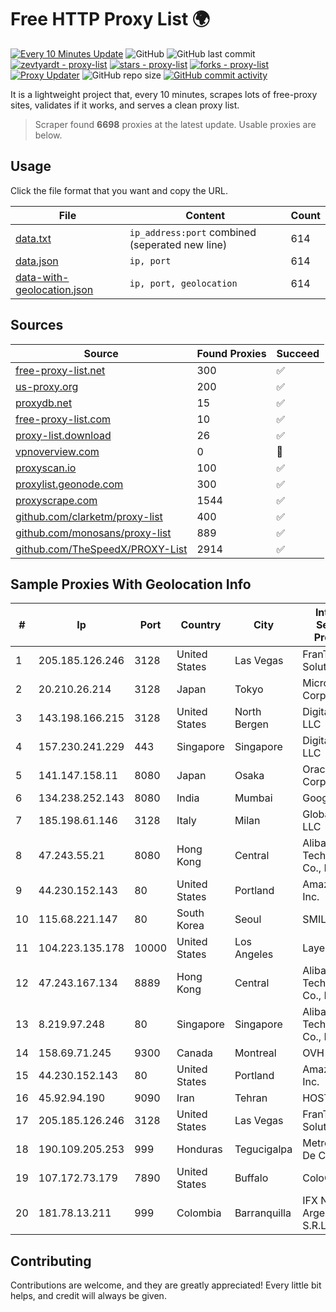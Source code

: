 
# Free HTTP Proxy List 🌍

[![Every 10 Minutes Update](https://github.com/mertguvencli/http-proxy-list/actions/workflows/main.yml/badge.svg?branch=main)](https://github.com/mertguvencli/http-proxy-list/actions/workflows/main.yml)
![GitHub](https://img.shields.io/github/license/mertguvencli/http-proxy-list)
![GitHub last commit](https://img.shields.io/github/last-commit/mertguvencli/http-proxy-list)
[![zevtyardt - proxy-list](https://img.shields.io/static/v1?label=zevtyardt&message=proxy-list&color=blue&logo=github)](https://github.com/zevtyardt/proxy-list "Go to GitHub repo")
[![stars - proxy-list](https://img.shields.io/github/stars/zevtyardt/proxy-list?style=social)](https://github.com/zevtyardt/proxy-list)
[![forks - proxy-list](https://img.shields.io/github/forks/zevtyardt/proxy-list?style=social)](https://github.com/zevtyardt/proxy-list)
[![Proxy Updater](https://github.com/zevtyardt/proxy-list/workflows/Proxy%20Updater/badge.svg)](https://github.com/zevtyardt/proxy-list/actions?query=workflow:"Proxy+Updater")
![GitHub repo size](https://img.shields.io/github/repo-size/zevtyardt/proxy-list)
[![GitHub commit activity](https://img.shields.io/github/commit-activity/m/zevtyardt/proxy-list?logo=commits)](https://github.com/zevtyardt/proxy-list/commits/main)

It is a lightweight project that, every 10 minutes, scrapes lots of free-proxy sites, validates if it works, and serves a clean proxy list.

> Scraper found **6698** proxies at the latest update. Usable proxies are below.

## Usage

Click the file format that you want and copy the URL.

|File|Content|Count|
|----|-------|-----|
|[data.txt](https://raw.githubusercontent.com/mertguvencli/http-proxy-list/main/proxy-list/data.txt)|`ip_address:port` combined (seperated new line)|614|
|[data.json](https://raw.githubusercontent.com/mertguvencli/http-proxy-list/main/proxy-list/data.json)|`ip, port`|614|
|[data-with-geolocation.json](https://raw.githubusercontent.com/mertguvencli/http-proxy-list/main/proxy-list/data-with-geolocation.json)|`ip, port, geolocation`|614|

## Sources

|Source|Found Proxies|Succeed|
|------|-------------|-------|
|[free-proxy-list.net](https://free-proxy-list.net)|300|✅|
|[us-proxy.org](https://www.us-proxy.org)|200|✅|
|[proxydb.net](http://proxydb.net)|15|✅|
|[free-proxy-list.com](https://free-proxy-list.com/?page=&port=&type%5B%5D=http&type%5B%5D=https&up_time=0&search=Search)|10|✅|
|[proxy-list.download](https://www.proxy-list.download/HTTP)|26|✅|
|[vpnoverview.com](https://vpnoverview.com/privacy/anonymous-browsing/free-proxy-servers)|0|🚫|
|[proxyscan.io](https://www.proxyscan.io)|100|✅|
|[proxylist.geonode.com](https://proxylist.geonode.com/api/proxy-list?limit=300&page=1&sort_by=lastChecked&sort_type=desc&protocols=http,https)|300|✅|
|[proxyscrape.com](https://api.proxyscrape.com/v2/?request=displayproxies&protocol=http&timeout=10000&country=all&ssl=all&anonymity=all)|1544|✅|
|[github.com/clarketm/proxy-list](https://raw.githubusercontent.com/clarketm/proxy-list/master/proxy-list-raw.txt)|400|✅|
|[github.com/monosans/proxy-list](https://raw.githubusercontent.com/monosans/proxy-list/main/proxies/http.txt)|889|✅|
|[github.com/TheSpeedX/PROXY-List](https://raw.githubusercontent.com/TheSpeedX/PROXY-List/master/http.txt)|2914|✅|


## Sample Proxies With Geolocation Info

|#|Ip|Port|Country|City|Internet Service Provider|
|-|--|----|-------|----|-------------------------|
|1|205.185.126.246|3128|United States|Las Vegas|FranTech Solutions|
|2|20.210.26.214|3128|Japan|Tokyo|Microsoft Corporation|
|3|143.198.166.215|3128|United States|North Bergen|DigitalOcean, LLC|
|4|157.230.241.229|443|Singapore|Singapore|DigitalOcean, LLC|
|5|141.147.158.11|8080|Japan|Osaka|Oracle Corporation|
|6|134.238.252.143|8080|India|Mumbai|Google LLC|
|7|185.198.61.146|3128|Italy|Milan|Global Router LLC|
|8|47.243.55.21|8080|Hong Kong|Central|Alibaba (US) Technology Co., Ltd.|
|9|44.230.152.143|80|United States|Portland|Amazon.com, Inc.|
|10|115.68.221.147|80|South Korea|Seoul|SMILESERV|
|11|104.223.135.178|10000|United States|Los Angeles|LayerHost|
|12|47.243.167.134|8889|Hong Kong|Central|Alibaba (US) Technology Co., Ltd.|
|13|8.219.97.248|80|Singapore|Singapore|Alibaba (US) Technology Co., Ltd.|
|14|158.69.71.245|9300|Canada|Montreal|OVH SAS|
|15|44.230.152.143|80|United States|Portland|Amazon.com, Inc.|
|16|45.92.94.190|9090|Iran|Tehran|HOSTIRAN|
|17|205.185.126.246|3128|United States|Las Vegas|FranTech Solutions|
|18|190.109.205.253|999|Honduras|Tegucigalpa|Metrored S.a. De C.V.|
|19|107.172.73.179|7890|United States|Buffalo|ColoCrossing|
|20|181.78.13.211|999|Colombia|Barranquilla|IFX Networks Argentina S.R.L|



## Contributing

Contributions are welcome, and they are greatly appreciated! Every
little bit helps, and credit will always be given.

